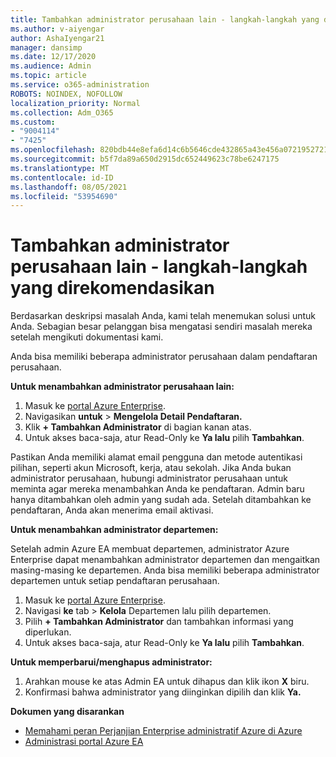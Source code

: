 ```yaml
---
title: Tambahkan administrator perusahaan lain - langkah-langkah yang direkomendasikan
ms.author: v-aiyengar
author: AshaIyengar21
manager: dansimp
ms.date: 12/17/2020
ms.audience: Admin
ms.topic: article
ms.service: o365-administration
ROBOTS: NOINDEX, NOFOLLOW
localization_priority: Normal
ms.collection: Adm_O365
ms.custom:
- "9004114"
- "7425"
ms.openlocfilehash: 820bdb44e8efa6d14c6b5646cde432865a43e456a07219527218eecd1beb0819
ms.sourcegitcommit: b5f7da89a650d2915dc652449623c78be6247175
ms.translationtype: MT
ms.contentlocale: id-ID
ms.lasthandoff: 08/05/2021
ms.locfileid: "53954690"
---
```

# <a name="add-another-enterprise-administrator---recommended-steps"></a>Tambahkan administrator perusahaan lain - langkah-langkah yang direkomendasikan

Berdasarkan deskripsi masalah Anda, kami telah menemukan solusi untuk Anda. Sebagian besar pelanggan bisa mengatasi sendiri masalah mereka setelah mengikuti dokumentasi kami.

Anda bisa memiliki beberapa administrator perusahaan dalam pendaftaran perusahaan.

**Untuk menambahkan administrator perusahaan lain:**

1. Masuk ke [portal Azure Enterprise](https://ea.azure.com/).
1. Navigasikan **untuk**  >  **Mengelola Detail Pendaftaran.**
1. Klik **+ Tambahkan Administrator** di bagian kanan atas.
1. Untuk akses baca-saja, atur Read-Only ke **Ya lalu** pilih **Tambahkan**.

Pastikan Anda memiliki alamat email pengguna dan metode autentikasi pilihan, seperti akun Microsoft, kerja, atau sekolah. Jika Anda bukan administrator perusahaan, hubungi administrator perusahaan untuk meminta agar mereka menambahkan Anda ke pendaftaran. Admin baru hanya ditambahkan oleh admin yang sudah ada. Setelah ditambahkan ke pendaftaran, Anda akan menerima email aktivasi.

**Untuk menambahkan administrator departemen:**

Setelah admin Azure EA membuat departemen, administrator Azure Enterprise dapat menambahkan administrator departemen dan mengaitkan masing-masing ke departemen. Anda bisa memiliki beberapa administrator departemen untuk setiap pendaftaran perusahaan.

1. Masuk ke [portal Azure Enterprise](https://ea.azure.com/).
1. Navigasi **ke** tab  >  **Kelola** Departemen lalu pilih departemen.
1. Pilih **+ Tambahkan Administrator** dan tambahkan informasi yang diperlukan.
1. Untuk akses baca-saja, atur Read-Only ke **Ya lalu** pilih **Tambahkan**.

**Untuk memperbarui/menghapus administrator:**

1. Arahkan mouse ke atas Admin EA untuk dihapus dan klik ikon **X** biru.
1. Konfirmasi bahwa administrator yang diinginkan dipilih dan klik **Ya.**

**Dokumen yang disarankan**

- [Memahami peran Perjanjian Enterprise administratif Azure di Azure](https://docs.microsoft.com/azure/billing/billing-understand-ea-roles)
- [Administrasi portal Azure EA](https://docs.microsoft.com/azure/billing/billing-ea-portal-administration)
